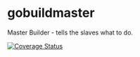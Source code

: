 # gobuildmaster

Master Builder - tells the slaves what to do.

[![Coverage Status](https://coveralls.io/repos/github/brotherlogic/gobuildmaster/badge.svg?branch=master)](https://coveralls.io/github/brotherlogic/gobuildmaster?branch=master)
